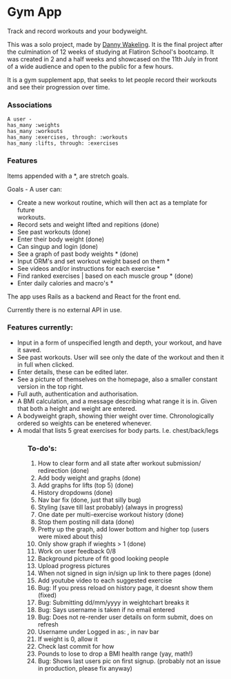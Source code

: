 <h1> Gym App </h1>
<p>Track and record workouts and your bodyweight.

This was a solo project, made by <a href="https://www.linkedin.com/in/danny-wakeling1/">Danny Wakeling</a>. It is the final project after the culmination of 12 weeks of studying at Flatiron School's bootcamp. It was created in 2 and a half weeks and showcased on the 11th July in front of a wide audience and open to the public for a few hours.


It is a gym supplement app, that seeks to let people record their workouts and see their progression over time.</p>


<h3> Associations </h3> 

    A user -
    has_many :weights
    has_many :workouts
    has_many :exercises, through: :workouts
    has_many :lifts, through: :exercises

<h3> Features </h3>
<p> Items appended with a *, are stretch goals. 

Goals - A user can:</p>
<ul>
    <li>Create a new workout routine, which will then act as a template for future </li>workouts.
    <li>Record sets and weight lifted and repitions (done)</li>
    <li>See past workouts (done)</li>
    <li>Enter their body weight (done)</li>
    <li>Can singup and login (done)</li>
    <li>See a graph of past body weights * (done)</li>
    <li>Input ORM's and set workout weight based on them *</li>
    <li>See videos and/or instructions for each exercise *</li>
    <li>Find ranked exercises | based on each muscle group * (done)</li>
    <li>Enter daily calories and macro's *</li>
</ul>

<p> The app uses Rails as a backend and React for the front end. 

Currently there is no external API in use. </p>

<h3> Features currently: </h3>
<ul>
    <li> Input in a form of unspecified length and depth, your workout, and have it saved. </li>
    <li>See past workouts. User will see only the date of the workout and then it in full when clicked.</li>
    <li>Enter details, these can be edited later. </li>
    <li>See a picture of themselves on the homepage, also a smaller constant version in the top right.</li>
    <li>Full auth, authentication and authorisation. </li>
    <li>A BMI calculation, and a message describing what range it is in. Given that both a height and weight are entered.</li>
    <li>A bodyweight graph, showing thier weight over time. Chronologically ordered so weights can be enetered whenever.</li>
    <li>A modal that lists 5 great exercises for body parts. I.e. chest/back/legs </li>
<ul>

<h3> To-do's: </h3>
<ol>
    <li> How to clear form and all state after workout submission/ redirection (done)</li>
    <li> Add body weight and graphs (done) </li>
    <li> Add graphs for lifts (top 5) (done)</li>
    <li> History dropdowns (done)</li>
    <li> Nav bar fix (done, just that silly bug)</li>
    <li> Styling (save till last probably) (always in progress)</li>
    <li> One date per multi-exercise workout history (done)</li>
    <li> Stop them posting nill data (done)</li>
    <li> Pretty up the graph, add lower bottom and higher top (users were mixed about this)</li>
    <li> Only show graph if wieghts > 1 (done)</li>
    <li> Work on user feedback 0/8</li>
    <li> Background picture of fit good looking people</li>
    <li> Upload progress pictures</li>
    <li> When not signed in sign in/sign up link to there pages (done)</li>
    <li> Add youtube video to each suggested exercise</li>
    <li>Bug: If you press reload on history page, it doesnt show them (fixed)</li>
    <li>Bug: Submitting dd/mm/yyyy in weightchart breaks it</li>
    <li>Bug: Says username is taken if no email entered</li>
    <li>Bug: Does not re-render user details on form submit, does on refresh</li>
    <li>Username under Logged in as: , in nav bar</li>
    <li>If weight is 0, allow it</li>
    <li>Check last commit for how </li>
    <li>Pounds to lose to drop a BMI health range (yay, math!)</li>
    <li>Bug: Shows last users pic on first signup. (probably not an issue in production, please fix anyway) </li>
<ol>